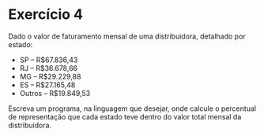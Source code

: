 # Exercício 4
Dado o valor de faturamento mensal de uma distribuidora, detalhado por estado:
- SP – R$67.836,43
- RJ – R$36.678,66
- MG – R$29.229,88
- ES – R$27.165,48
- Outros – R$19.849,53

Escreva um programa, na linguagem que desejar, onde calcule o percentual de
representação que cada estado teve dentro do valor total mensal da distribuidora.